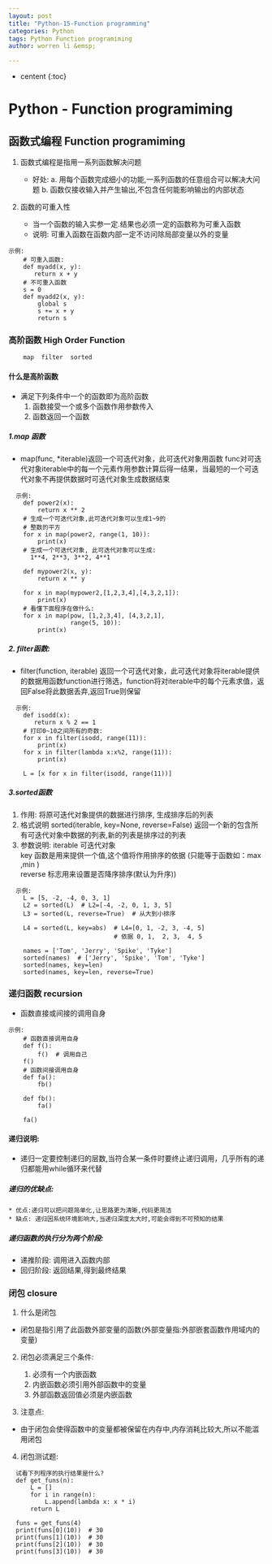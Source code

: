 ```yaml
---
layout: post
title: "Python-15-Function programming"
categories: Python
tags: Python Function programiming
author: worren li &emsp;

---
```


* centent
{:toc}

# Python - Function programiming
## 函数式编程 Function programiming

1. 函数式编程是指用一系列函数解决问题
   * 好处:
      a. 用每个函数完成细小的功能,一系列函数的任意组合可以解决大问题
      b. 函数仅接收输入并产生输出,不包含任何能影响输出的内部状态

2. 函数的可重入性  
    * 当一个函数的输入实参一定.结果也必须一定的函数称为可重入函数
    * 说明:
       可重入函数在函数内部一定不访问除局部变量以外的变量
```
示例:
    # 可重入函数:
    def myadd(x, y):
       return x + y
    # 不可重入函数
    s = 0
    def myadd2(x, y):
        global s
        s += x + y
        return s
```

### 高阶函数 High Order Function
```
    map  filter  sorted
```

#### 什么是高阶函数
* 满足下列条件中一个的函数即为高阶函数
    1. 函数接受一个或多个函数作用参数传入
    2. 函数返回一个函数

##### 1.map 函数
* map(func, \*iterable)返回一个可迭代对象，此可迭代对象用函数 func对可迭代对象iterable中的每一个元素作用参数计算后得一结果，当最短的一个可迭代对象不再提供数据时可迭代对象生成数据结束
```
  示例:
    def power2(x):
        return x ** 2
    # 生成一个可迭代对象,此可迭代对象可以生成1~9的
    # 整数的平方
    for x in map(power2, range(1, 10)):
        print(x)
    # 生成一个可迭代对象, 此可迭代对象可以生成:
      1**4, 2**3, 3**2, 4**1
      
    def mypower2(x, y):
        return x ** y
    
    for x in map(mypower2,[1,2,3,4],[4,3,2,1]):
        print(x)
    # 看懂下面程序在做什么:
    for x in map(pow, [1,2,3,4], [4,3,2,1],
                 range(5, 10)):
        print(x)
```

##### 2. filter函数:
* filter(function, iterable)   返回一个可迭代对象，此可迭代对象将iterable提供的数据用函数function进行筛选，function将对iterable中的每个元素求值，返回False将此数据丢弃,返回True则保留
```
  示例:
    def isodd(x):
       return x % 2 == 1
    # 打印0~10之间所有的奇数:
    for x in filter(isodd, range(11)):
        print(x)
    for x in filter(lambda x:x%2, range(11)):
        print(x)
    
    L = [x for x in filter(isodd, range(11))]
```

##### 3.sorted函数
1. 作用:
    将原可迭代对象提供的数据进行排序, 生成排序后的列表
2. 格式说明
    sorted(iterable, key=None, reverse=False)
    返回一个新的包含所有可迭代对象中数据的列表,新的列表是排序过的列表
3. 参数说明:
    iterable  可迭代对象   
    key     函数是用来提供一个值,这个值将作用排序的依据  (只能等于函数如：max ,min )   
    reverse  标志用来设置是否降序排序(默认为升序))   
```
  示例:
    L = [5, -2, -4, 0, 3, 1]  
    L2 = sorted(L)  # L2=[-4, -2, 0, 1, 3, 5]
    L3 = sorted(L, reverse=True)  # 从大到小排序

    L4 = sorted(L, key=abs)  # L4=[0, 1, -2, 3, -4, 5]
                             # 依据 0, 1,  2, 3,  4, 5
    
    names = ['Tom', 'Jerry', 'Spike', 'Tyke']
    sorted(names)  # ['Jerry', 'Spike', 'Tom', 'Tyke']
    sorted(names, key=len)
    sorted(names, key=len, reverse=True)
```

### 递归函数  recursion
* 函数直接或间接的调用自身
```
示例:
    # 函数直接调用自身
    def f():
        f()  # 调用自己
    f()
    # 函数间接调用自身
    def fa():
        fb()
    
    def fb():
        fa()
    
    fa()
```
#### 递归说明:
* 递归一定要控制递归的层数,当符合某一条件时要终止递归调用，几乎所有的递归都能用while循环来代替

##### 递归的优缺点:
    * 优点:递归可以把问题简单化,让思路更为清晰,代码更简洁   
    * 缺点: 递归因系统环境影响大,当递归深度太大时,可能会得到不可预知的结果  

##### 递归函数的执行分为两个阶段:  
* 递推阶段: 调用进入函数内部  
* 回归阶段: 返回结果,得到最终结果  


### 闭包 closure
1. 什么是闭包
* 闭包是指引用了此函数外部变量的函数(外部变量指:外部嵌套函数作用域内的变量)

2. 闭包必须满足三个条件:  
   1. 必须有一个内嵌函数  
   2. 内嵌函数必须引用外部函数中的变量  
   3. 外部函数返回值必须是内嵌函数  

3. 注意点:
* 由于闭包会使得函数中的变量都被保留在内存中,内存消耗比较大,所以不能滥用闭包


4. 闭包测试题:
```
  试看下列程序的执行结果是什么?
  def get_funs(n):
      L = []
      for i in range(n):
          L.append(lambda x: x * i)
      return L

  funs = get_funs(4)
  print(funs[0](10))  # 30
  print(funs[1](10))  # 30
  print(funs[2](10))  # 30
  print(funs[3](10))  # 30
```
